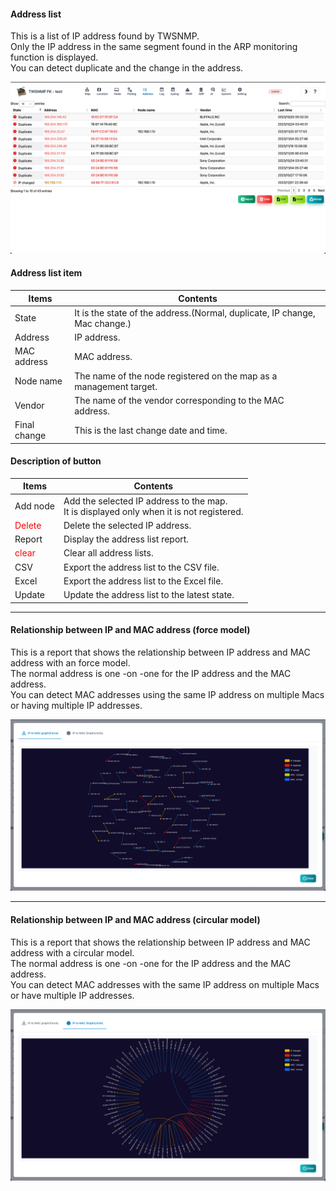 #### Address list

<div class="text-lg mb-2">
This is a list of IP address found by TWSNMP.<br>
Only the IP address in the same segment found in the ARP monitoring function is displayed.<br>
You can detect duplicate and the change in the address.
</div>

![Address list](../../help/en/2023-12-03_05-44-21.png)

>>>
#### Address list item

<div class="text-xl">

| Items | Contents |
| ---- | ---- |
| State | It is the state of the address.(Normal, duplicate, IP change, Mac change.) |
| Address | IP address.|
| MAC address | MAC address.|
| Node name | The name of the node registered on the map as a management target.|
| Vendor | The name of the vendor corresponding to the MAC address.|
| Final change | This is the last change date and time.|
</div>

>>>
#### Description of button

<div class="text-xl">

| Items | Contents |
| ---- | ---- |
| Add node | Add the selected IP address to the map.<br> It is displayed only when it is not registered.|
| <Span style = "color: red;"> Delete </span> | Delete the selected IP address.|
| Report | Display the address list report.|
| <Span style = "color: red;"> clear </span> | Clear all address lists.|
| CSV | Export the address list to the CSV file.|
| Excel | Export the address list to the Excel file.|
| Update | Update the address list to the latest state.|
</div>

---
#### Relationship between IP and MAC address (force model)

<div class="text-lg mb-2">
This is a report that shows the relationship between IP address and MAC address with an force model.<br>
The normal address is one -on -one for the IP address and the MAC address.<br>
You can detect MAC addresses using the same IP address on multiple Macs or having multiple IP addresses.</div>

![Address -related force model](../../help/en/2023-12-03_05-49-52.png)

---
#### Relationship between IP and MAC address (circular model)

<div class="text-lg mb-2">
This is a report that shows the relationship between IP address and MAC address with a circular model.<br>
The normal address is one -on -one for the IP address and the MAC address.<br>
You can detect MAC addresses with the same IP address on multiple Macs or have multiple IP addresses.
</div>

![IP address -related circular model](../../help/en/2023-12-03_05-52-16.png)

